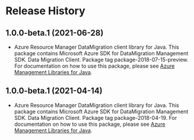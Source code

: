 # Release History

## 1.0.0-beta.1 (2021-06-28)

- Azure Resource Manager DataMigration client library for Java. This package contains Microsoft Azure SDK for DataMigration Management SDK. Data Migration Client. Package tag package-2018-07-15-preview. For documentation on how to use this package, please see [Azure Management Libraries for Java](https://aka.ms/azsdk/java/mgmt).

## 1.0.0-beta.1 (2021-04-14)

- Azure Resource Manager DataMigration client library for Java. This package contains Microsoft Azure SDK for DataMigration Management SDK. Data Migration Client. Package tag package-2018-04-19. For documentation on how to use this package, please see [Azure Management Libraries for Java](https://aka.ms/azsdk/java/mgmt).
